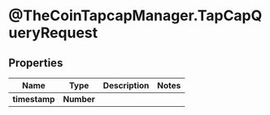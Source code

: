 # @TheCoinTapcapManager.TapCapQueryRequest

## Properties
Name | Type | Description | Notes
------------ | ------------- | ------------- | -------------
**timestamp** | **Number** |  | 


